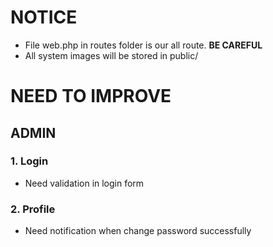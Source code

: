 # NOTICE 
- File web.php in routes folder is our all route. **BE CAREFUL**
- All system images will be stored in public/
# NEED TO IMPROVE
## ADMIN
### 1. Login 
- Need validation in login form

### 2. Profile
- Need notification when change password successfully 


